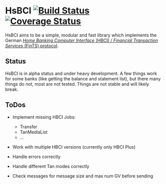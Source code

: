 # HsBCI [![Build Status](https://travis-ci.org/paulkoerbitz/hsbci.svg?branch=master)](https://travis-ci.org/paulkoerbitz/hsbci) [![Coverage Status](https://img.shields.io/coveralls/paulkoerbitz/hsbci.svg)](https://coveralls.io/r/paulkoerbitz/hsbci)

HsBCI aims to be a simple, modular and fast library which implements
the German [*Home Banking Computer Interface* (HBCI) / *Financial
Transaction Services* (FinTS) protocol](http://www.hbci-zka.de/).

## Status

HsBCI is in alpha status and under heavy development. A few things work
for some banks (like getting the balance and statement list), but there
many things do not, most are not tested. Things are not stable and will
likely break.

## ToDos

- Implement missing HBCI Jobs:
  - Transfer
  - TanMediaList
  - ...

- Work with multiple HBCI versions (currently only HBCI Plus)

- Handle errors correctly

- Handle different Tan modes correctly

- Check messages for message size and max num GV before sending
